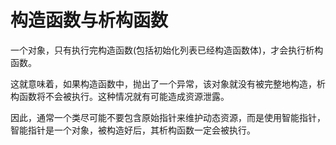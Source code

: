 # 构造函数与析构函数

一个对象，只有执行完构造函数(包括初始化列表已经构造函数体)，才会执行析构函数。

这就意味着，如果构造函数中，抛出了一个异常，该对象就没有被完整地构造，析构函数将不会被执行。这种情况就有可能造成资源泄露。

因此，通常一个类尽可能不要包含原始指针来维护动态资源，而是使用智能指针，智能指针是一个对象，被构造好后，其析构函数一定会被执行。